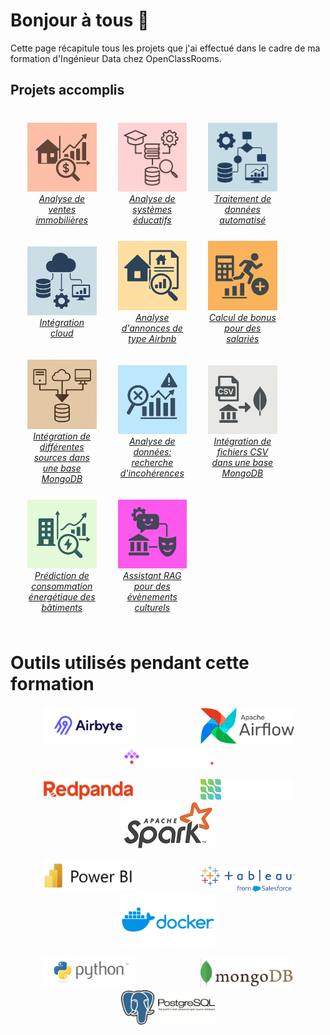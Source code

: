 # Bonjour à tous 👋

Cette page récapitule tous les projets que j'ai effectué dans le cadre de ma formation d'Ingénieur Data chez OpenClassRooms.

## Projets accomplis

<p align="center">
    <table style="table-layout: fixed; width: 90%; border-spacing: 20px; border-collapse: separate;">
        <tr>
            <td align="center" width="33%" style="border:none;">
                <a href="https://github.com/nau81000/property_business_analysis" target="_blank">
                    <img src="images/real_estate_sales_analysis.png" alt="Analyse de ventes immobilières" width="200">
                    <br>
                    <em>Analyse de ventes immobilières</em>
                </a>
            </td>
            <td align="center" width="33%" style="border:none;">
                <a href="https://github.com/nau81000/educational_systems_analysis" target="_blank">
                    <img src="images/educational_systems_analysis.png" alt="Analyse de systèmes éducatifs" width="200">
                    <br>
                    <em>Analyse de systèmes éducatifs</em>
                </a>
            </td>
            <td align="center" width="33%" style="border:none;">
                <a href="https://github.com/nau81000/treatment_automation" target="_blank">
                    <img src="images/automated_processing.png" alt="Traitement de données automatisé" width="200">
                    <br>
                    <em>Traitement de données automatisé</em>
                </a>
            </td>
        </tr>
        <tr>
            <td align="center" width="33%" style="border:none;">
                <a href="https://github.com/nau81000/cloud_integration" target="_blank">
                    <img src="images/cloud_integration.png" alt="Intégration cloud" width="200">
                    <br>
                    <em>Intégration cloud</em>
                </a>
            </td>
            <td align="center" width="33%" style="border:none;">
                <a href="https://github.com/nau81000/ad_analysis" target="_blank">
                    <img src="images/ad_analysis.png" alt="Analyse d'annonces de type Airbnb" width="200">
                    <br>
                    <em>Analyse d'annonces de type Airbnb</em>
                </a>
            </td>
            <td align="center" width="33%" style="border:none;">
                <a href="https://github.com/nau81000/rewards" target="_blank">
                    <img src="images/bonus_calculation.png" alt="Calcul de bonus pour des salariés" width="200">
                    <br>
                    <em>Calcul de bonus pour des salariés</em>
                </a>
            </td>
        </tr>
        <tr>
            <td align="center" width="33%" style="border:none;">
                <a href="https://github.com/nau81000/data_integration" target="_blank">
                    <img src="images/data_integration.png" alt="Intégration de différentes sources dans une base MongoDB" width="200">
                    <br>
                    <em>Intégration de différentes sources dans une base MongoDB</em>
                </a>
            </td>
            <td align="center" width="33%" style="border:none;">
                <a href="https://github.com/nau81000/data_inconsistency" target="_blank">
                    <img src="images/data_inconsistency.png" alt="Analyse de données: recherche d'incohérences" width="200">
                    <br>
                    <em>Analyse de données: recherche d'incohérences</em>
                </a>
            </td>
            <td align="center" width="33%" style="border:none;">
                <a href="https://github.com/nau81000/csv_to_mongo" target="_blank">
                    <img src="images/csv_to_mongo.png" alt="Intégration de fichiers CSV dans une base MongoDB" width="200">
                    <br>
                    <em>Intégration de fichiers CSV dans une base MongoDB</em>
                </a>
            </td>
        </tr>
        <tr>
            <td align="center" width="33%" style="border:none;">
                <a href="https://github.com/nau81000/building_energy_prediction" target="_blank">
                    <img src="images/building_energy_prediction.png" alt="Prédiction de consommation énergétique des bâtiments" width="200">
                    <br>
                    <em>Prédiction de consommation énergétique des bâtiments</em>
                </a>
            </td>
            <td align="center" width="33%" style="border:none;">
                <a href="https://github.com/nau81000/event-rag" target="_blank">
                    <img src="images/event_rag.png" alt="Assistant RAG pour évènements culturels" width="200">
                    <br>
                    <em>Assistant RAG pour des évènements culturels</em>
                </a>
            </td>
            <td align="center" width="33%" style="border:none;">
            &nbsp;
            </td>
        </tr>
    </table>
</p>

# Outils utilisés pendant cette formation

<p align="center">
    <img src="images/airbyte.svg" alt="Airbyte" width="150" hspace="50">
    <img src="images/airflow.svg" alt="Airflow" width="150" hspace="50">
    <img src="images/kestra.png" alt="Kestra" width="150" hspace="50">
</p>
<p align="center">
    <img src="images/redpanda.svg" alt="Redpanda" width="150" hspace="50">
    <img src="images/debezium.svg" alt="Debezium" width="150" hspace="50">
    <img src="images/spark.png" alt="Spark" width="150" hspace="50">
</p>
<p align="center">
    <img src="images/powerbi.png" alt="PowerBI" width="150" hspace="50">
    <img src="images/tableau.png" alt="Tableau" width="150" hspace="50">
    <img src="images/docker.png" alt="Docker" width="150" hspace="50">
</p>
<p align="center">
    <img src="images/python.png" alt="Python" width="150" hspace="50">
    <img src="images/mongodb.png" alt="MongoDB" width="150" hspace="50">
    <img src="images/postgresql.png" alt="Postgresql" width="150" hspace="50">
</p>
